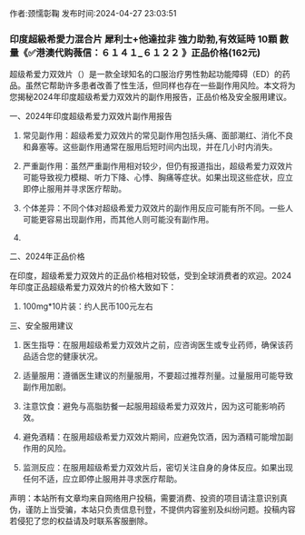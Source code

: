 <p>作者:颈懦彰鞠 发布时间:2024-04-27 23:03:51</p>
<h3>印度超級希愛力混合片 犀利士+他達拉非 強力助勃,有效延時 10顆 數量《✅港澳代购薇信：６１４１_６１２２ 》正品价格(162元)</h3>
									<p></p><p>超级希爱力双效片（）是一款全球知名的口服治疗男性勃起功能障碍（ED）的药品。虽然它帮助许多患者改善了性生活，但同样也存在一些副作用风险。本文将为您揭秘2024年印度超级希爱力双效片的副作用报告，正品价格及安全服用建议。</p><p></p><p>一、2024年印度超级希爱力双效片副作用报告</p><ol style='-: 16px; : 0px 0px 0px 2 : ; list-style-image: ; line-: 27px; color: rgb(31, 35, 40); font-: -apple-, , "Segoe UI", "Noto Sans", , Arial, sans-serif, "Apple Color Emoji", "Segoe UI Emoji"; text-align: ; text-wrap: wrap;' class=" list--2"><li><p>常见副作用：超级希爱力双效片的常见副作用包括头痛、面部潮红、消化不良和鼻塞等。这些副作用通常在服用后短时间内出现，并在几小时内消失。</p></li><li><p>严重副作用：虽然严重副作用相对较少，但仍有报道指出，超级希爱力双效片可能导致视力模糊、听力下降、心悸、胸痛等症状。如果出现这些症状，应立即停止服用并寻求医疗帮助。</p></li><li><p>个体差异：不同个体对超级希爱力双效片的副作用反应可能有所不同。一些人可能更容易出现副作用，而其他人则可能没有副作用。</p></li><li><p></p></li></ol><p>二、2024年正品价格</p><p>在印度，超级希爱力双效片的正品价格相对较低，受到全球消费者的欢迎。2024年印度正品超级希爱力双效片的价格大致如下：</p><ol style='-: 16px; : 0px 0px 0px 2 : ; list-style-image: ; line-: 27px; color: rgb(31, 35, 40); font-: -apple-, , "Segoe UI", "Noto Sans", , Arial, sans-serif, "Apple Color Emoji", "Segoe UI Emoji"; text-align: ; text-wrap: wrap;' class=" list--2"><li><p>100mg*10片装：约人民币100元左右</p></li></ol><p>三、安全服用建议</p><ol style='-: 16px; : 0px 0px 0px 2 : ; list-style-image: ; line-: 27px; color: rgb(31, 35, 40); font-: -apple-, , "Segoe UI", "Noto Sans", , Arial, sans-serif, "Apple Color Emoji", "Segoe UI Emoji"; text-align: ; text-wrap: wrap;' class=" list--2"><li><p>医生指导：在服用超级希爱力双效片之前，应咨询医生或专业药师，确保该药品适合您的健康状况。</p></li><li><p>适量服用：遵循医生建议的剂量服用，不要超过推荐剂量。过量服用可能导致副作用加剧。</p></li><li><p>注意饮食：避免与高脂肪餐一起服用超级希爱力双效片，因为这可能影响药效。</p></li><li><p>避免酒精：在服用超级希爱力双效片期间，应避免饮酒，因为酒精可能增加副作用的风险。</p></li><li><p>监测反应：在服用超级希爱力双效片后，密切关注自身的身体反应。如果出现任何不适，应立即停止服用并寻求医疗帮助。</p></li></ol><p></p><p></p><p></p>				声明：本站所有文章均来自网络用户投稿，需要消费、投资的项目请注意识别真伪，谨防上当受骗，本站只负责信息刊登，不提供内容鉴别及纠纷问题。投稿内容若侵犯了您的权益请及时联系客服删除。				
